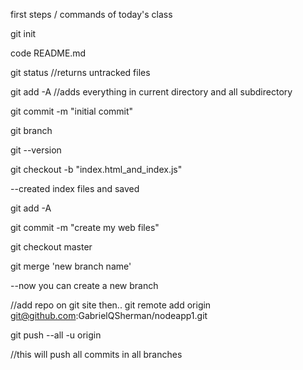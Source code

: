 first steps / commands of today's class

git init

code README.md

git status //returns untracked files

git add -A //adds everything in current directory and all subdirectory

 git commit -m "initial commit"

 git branch

 git --version

 git checkout -b "index.html_and_index.js"

 --created index files and saved

 git add -A

 git commit -m "create my web files"

 git checkout master

 git merge 'new branch name'

 --now you can create a new branch



 //add repo on git site then..
 git remote add origin git@github.com:GabrielQSherman/nodeapp1.git

 git push --all -u origin

 //this will push all commits in all branches



 
